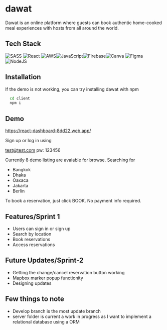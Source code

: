 
# dawat

Dawat is an online platform where guests can book authentic home-cooked meal experiences with hosts from all around the world.

## Tech Stack
![SASS](https://img.shields.io/badge/SASS-hotpink.svg?style=for-the-badge&logo=SASS&logoColor=white)
![React](https://img.shields.io/badge/react-%2320232a.svg?style=for-the-badge&logo=react&logoColor=%2361DAFB)
![AWS](https://img.shields.io/badge/AWS-%23FF9900.svg?style=for-the-badge&logo=amazon-aws&logoColor=white)![JavaScript](https://img.shields.io/badge/javascript-%23323330.svg?style=for-the-badge&logo=javascript&logoColor=%23F7DF1E)![Firebase](https://img.shields.io/badge/Firebase-039BE5?style=for-the-badge&logo=Firebase&logoColor=white)![Canva](https://img.shields.io/badge/Canva-%2300C4CC.svg?style=for-the-badge&logo=Canva&logoColor=white)	![Figma](https://img.shields.io/badge/figma-%23F24E1E.svg?style=for-the-badge&logo=figma&logoColor=white)![NodeJS](https://img.shields.io/badge/node.js-6DA55F?style=for-the-badge&logo=node.js&logoColor=white)


## Installation

If the demo is not working, you can try installing dawat with npm 

```bash
  cd client
  npm i
```


    
## Demo

https://react-dashboard-8dd22.web.app/

Sign up or log in using

test@test.com pw: 123456

Currently 8 demo listing are avaiable for browse. Searching for
- Bangkok
- Dhaka
- Oaxaca
- Jakarta
- Berlin

To book a reservation, just click BOOK. No payment info required.
## Features/Sprint 1

- Users can sign in or sign up
- Search by location
- Book reservations
- Access reservations


## Future Updates/Sprint-2
- Getting the change/cancel reservation button working
- Mapbox marker popup functionity
- Designing updates


## Few things to note

- Develop branch is the most update branch
- server folder is current a work in progress as I want to implement a relational database using a ORM
